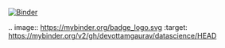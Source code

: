 [![Binder](https://mybinder.org/badge_logo.svg)](https://mybinder.org/v2/gh/devottamgaurav/datascience/HEAD)

.. image:: https://mybinder.org/badge_logo.svg
 :target: https://mybinder.org/v2/gh/devottamgaurav/datascience/HEAD
